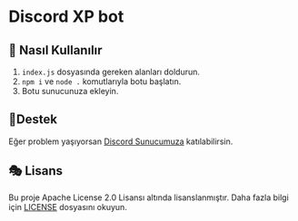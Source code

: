 # Discord XP bot

## 🎊 Nasıl Kullanılır
1. `index.js` dosyasında gereken alanları doldurun.
2. `npm i` ve `node .` komutlarıyla botu başlatın.
3. Botu sunucunuza ekleyin.

## 🧨Destek
Eğer problem yaşıyorsan [Discord Sunucumuza](https://discord.gg/akparti) katılabilirsin.

## 🎭 Lisans

Bu proje Apache License 2.0 Lisansı altında lisanslanmıştır. Daha fazla bilgi için [LICENSE](LICENSE) dosyasını okuyun.

